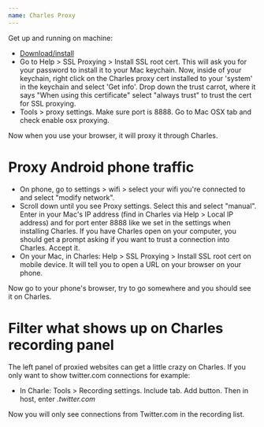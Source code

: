 ```yaml
---
name: Charles Proxy
---
```


Get up and running on machine:

* [Download/install](https://www.charlesproxy.com/download/latest-release/)
* Go to Help > SSL Proxying > Install SSL root cert. This will ask you for your password to install it to your Mac keychain. Now, inside of your keychain, right click on the Charles proxy cert installed to your 'system' in the keychain and select 'Get info'. Drop down the trust carrot, where it says "When using this certificate" select "always trust" to trust the cert for SSL proxying.
* Tools > proxy settings. Make sure port is 8888. Go to Mac OSX tab and check enable osx proxying.

Now when you use your browser, it will proxy it through Charles.

# Proxy Android phone traffic

* On phone, go to settings > wifi > select your wifi you're connected to and select "modify network".
* Scroll down until you see Proxy settings. Select this and select "manual". Enter in your Mac's IP address (find in Charles via Help > Local IP address) and for port enter 8888 like we set in the settings when installing Charles. If you have Charles open on your computer, you should get a prompt asking if you want to trust a connection into Charles. Accept it.
* On your Mac, in Charles: Help > SSL Proxying > Install SSL root cert on mobile device. It will tell you to open a URL on your browser on your phone.

Now go to your phone's browser, try to go somewhere and you should see it on Charles.

# Filter what shows up on Charles recording panel

The left panel of proxied websites can get a little crazy on Charles. If you only want to show twitter.com connections for example:

* In Charle: Tools > Recording settings. Include tab. Add button. Then in host, enter *.twitter.com*

Now you will only see connections from Twitter.com in the recording list. 
